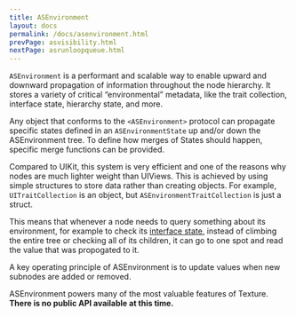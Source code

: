 ```yaml
---
title: ASEnvironment
layout: docs
permalink: /docs/asenvironment.html
prevPage: asvisibility.html
nextPage: asrunloopqueue.html
---
```


`ASEnvironment` is a performant and scalable way to enable upward and downward propagation of information throughout the node hierarchy. It stores a variety of critical “environmental” metadata, like the trait collection, interface state, hierarchy state, and more. 

Any object that conforms to the `<ASEnvironment>` protocol can propagate specific states defined in an `ASEnvironmentState` up and/or down the ASEnvironment tree. To define how merges of States should happen, specific merge functions can be provided.

Compared to UIKit, this system is very efficient and one of the reasons why nodes are much lighter weight than UIViews. This is achieved by using simple structures to store data rather than creating objects. For example, `UITraitCollection` is an object, but `ASEnvironmentTraitCollection` is just a struct. 

This means that whenever a node needs to query something about its environment, for example to check its [interface state](http://texturegroup.org/docs/intelligent-preloading.html#interface-state-ranges), instead of climbing the entire tree or checking all of its children, it can go to one spot and read the value that was propogated to it. 

A key operating principle of ASEnvironment is to update values when new subnodes are added or removed. 

ASEnvironment powers many of the most valuable features of Texture. **There is no public API available at this time.**
